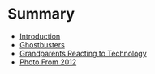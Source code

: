 # Summary

* [Introduction](README.md)
* [Ghostbusters](ghostbusters.md)
* [Grandparents Reacting to Technology](grandparentsreacting.md)
* [Photo From 2012](anniversaryphoto/anniversaryphoto2012.md)

